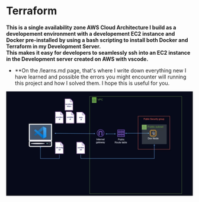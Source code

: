 # Terraform
**This is a single availability zone AWS Cloud Architecture I build as a developement environment with a developement EC2 instance and Docker pre-installed by using a bash scripting to install both Docker and Terraform in my Development Server.** <br/>
**This makes it easy for developers to seamlessly ssh into an EC2 instance in the Development server created on AWS with vscode.**
- **On the /learns.md page, that's where I write down everything new I have learned and possible the errors you might encounter will running this project and how I solved them. I hope this is useful for you.

![This is an image](https://github.com/Calebio/Terraform/blob/main/Dev-Archi.png)

